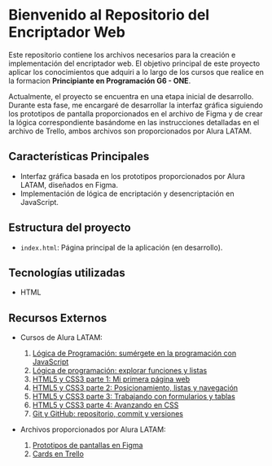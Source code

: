 # Bienvenido al Repositorio del Encriptador Web

Este repositorio contiene los archivos necesarios para la creación e implementación del encriptador web. El objetivo principal de este proyecto aplicar los conocimientos que adquiri a lo largo de los cursos que realice en la formacion <b>Principiante en Programación G6 - ONE</b>.

Actualmente, el proyecto se encuentra en una etapa inicial de desarrollo. Durante esta fase, me encargaré de desarrollar la interfaz gráfica siguiendo los prototipos de pantalla proporcionados en el archivo de Figma y de crear la lógica correspondiente basándome en las instrucciones detalladas en el archivo de Trello, ambos archivos son proporcionados por Alura LATAM.


## Características Principales

- Interfaz gráfica basada en los prototipos proporcionados por Alura LATAM, diseñados en Figma.
- Implementación de lógica de encriptación y desencriptación en JavaScript.


## Estructura del proyecto

- `index.html`: Página principal de la aplicación (en desarrollo).



## Tecnologías utilizadas

- HTML



## Recursos Externos

- Cursos de Alura LATAM:
  1. [Lógica de Programación: sumérgete en la programación con JavaScript](https://www.aluracursos.com/curso-online-logica-programacion-sumergete-programacion-javascript)
  2. [Lógica de programación: explorar funciones y listas](https://www.aluracursos.com/curso-online-logica-programacion-explorar-funciones-listas)
  3. [HTML5 y CSS3 parte 1: Mi primera página web](https://www.aluracursos.com/curso-online-html5-css3-primera-pagina-web)
  4. [HTML5 y CSS3 parte 2: Posicionamiento, listas y navegación](https://www.aluracursos.com/curso-online-html5-css3-posicionamiento-listas-navegacion)
  5. [HTML5 y CSS3 parte 3: Trabajando con formularios y tablas](https://www.aluracursos.com/curso-online-html5-css3-formularios-tablas)
  6. [HTML5 y CSS3 parte 4: Avanzando en CSS](https://www.aluracursos.com/curso-online-html5-css3-avanzando-css)
  7. [Git y GitHub: repositorio, commit y versiones](https://www.aluracursos.com/curso-online-git-github-repositorio-commit-versiones)
 
- Archivos proporcionados por Alura LATAM:
  1. [Prototipos de pantallas en Figma](https://www.figma.com/file/trP3p5nEh7XUyB3n2bomjP/Alura-Challenge---Desaf%C3%ADo-1---L%C3%B3gica?type=design&node-id=0-1&mode=design&t=CN0oLmGKgNSHYZUe-0)
  2. [Cards en Trello](https://trello.com/b/WTdfcewC/encriptador-de-texto-alura-challenges-one)

